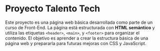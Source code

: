 # Proyecto Talento Tech

Este proyecto es una página web básica desarrollada como parte de un curso de Front-End.
La página está estructurada con **HTML semántico** y utiliza las etiquetas `<header>`, `<main>`, y `<footer>` para organizar el contenido. El objetivo es aprender a crear la estructura básica de una página web y prepararla para futuras mejoras con CSS y JavaScript. 